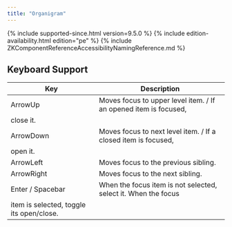 ```yaml
---
title: "Organigram"
---
```


 {% include
supported-since.html version=9.5.0 %} <!--REQUIRED ZK EDITION: PE -->
{% include edition-availability.html edition="pe" %} {% include
ZKComponentReferenceAccessibilityNamingReference.md %}

## Keyboard Support

| Key | Description |
|---|---|
| ArrowUp | Moves focus to upper level item. / If an opened item is focused,
close it. |
| ArrowDown | Moves focus to next level item. / If a closed item is focused,
open it. |
| ArrowLeft | Moves focus to the previous sibling. |
| ArrowRight | Moves focus to the next sibling. |
| Enter / Spacebar | When the focus item is not selected, select it. When the focus
item is selected, toggle its open/close. |
